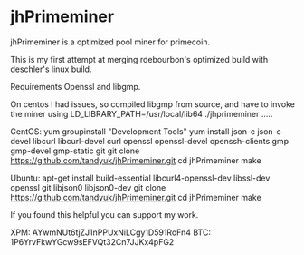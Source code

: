 jhPrimeminer
============

jhPrimeminer is a optimized pool miner for primecoin.

This is my first attempt at merging rdebourbon's optimized build with deschler's linux build.

Requirements
Openssl and libgmp.

On centos I had issues, so compiled libgmp from source, and have to invoke the miner using
LD_LIBRARY_PATH=/usr/local/lib64 ./jhprimeminer .....


CentOS:
yum groupinstall "Development Tools"
yum install json-c json-c-devel libcurl libcurl-devel curl openssl openssl-devel openssh-clients gmp gmp-devel gmp-static git
git clone https://github.com/tandyuk/jhPrimeminer.git
cd jhPrimeminer
make



Ubuntu:
apt-get install build-essential libcurl4-openssl-dev libssl-dev openssl git libjson0 libjson0-dev
git clone https://github.com/tandyuk/jhPrimeminer.git
cd jhPrimeminer
make



If you found this helpful you can support my work.

XPM: AYwmNUt6tjZJ1nPPUxNiLCgy1D591RoFn4
BTC: 1P6YrvFkwYGcw9sEFVQt32Cn7JJKx4pFG2
